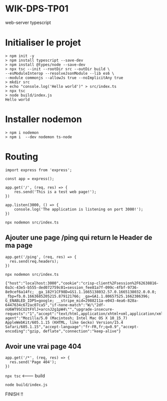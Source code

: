 # WIK-DPS-TP01
web-server typescript

# Initialiser le projet


```
> npm init -y
> npm install typescript --save-dev
> npm install @types/node --save-dev
> npx tsc --init --rootDir src --outDir build \
--esModuleInterop --resolveJsonModule --lib es6 \
--module commonjs --allowJs true --noImplicitAny true
> mkdir src
> echo "console.log('Hello world')" > src/index.ts
> npx tsc
> node build/index.js
Hello world
```

# Installer nodemon 

```
> npm i nodemon
> npm i  --dev nodemon ts-node
```

# Routing

```
import express from 'express';

const app = express();

app.get('/', (req, res) => {
    res.send('This is a test web page!');
})

app.listen(3000, () => {
    console.log('The application is listening on port 3000!');
})
```

```npx nodemon src/index.ts```

## Ajouter une page /ping qui return le Header de ma page

```
app.get('/ping', (req, res) => {
  res.send(req.headers);
})
```

```npx nodemon src/index.ts```

```
{"host":"localhost:3000","cookie":"crisp-client%2Fsession%2F62638816-0a3c-43e5-b555-ded072759c01=session_fee81a7f-099c-4fbf-9736-8e9cef6a14fc; _ga_182Y1CF98D=GS1.1.1665138032.57.0.1665138032.0.0.0; _fbp=fb.0.1663685205215.879121766; _ga=GA1.1.80657525.1662386396; G_ENABLED_IDPS=google; __stripe_mid=2988211a-e043-4ea6-828a-6447634c672ac07ca5","if-none-match":"W/\"2df-nU6WT9SCU2tFVlJ+arcnJ2g1pW4\"","upgrade-insecure-requests":"1","accept":"text/html,application/xhtml+xml,application/xml;q=0.9,*/*;q=0.8","user-agent":"Mozilla/5.0 (Macintosh; Intel Mac OS X 10_15_7) AppleWebKit/605.1.15 (KHTML, like Gecko) Version/15.4 Safari/605.1.15","accept-language":"fr-FR,fr;q=0.9","accept-encoding":"gzip, deflate","connection":"keep-alive"}
```

## Avoir une vrai page 404

```
app.get('/*', (req, res) => {
  res.send('Page 404');
})
```

```npx tsc``` <--- build

```node build/index.js```

FINISH !!